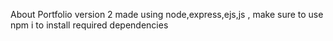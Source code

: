 About
Portfolio version 2 made using node,express,ejs,js
, make sure to use npm i to install required dependencies
